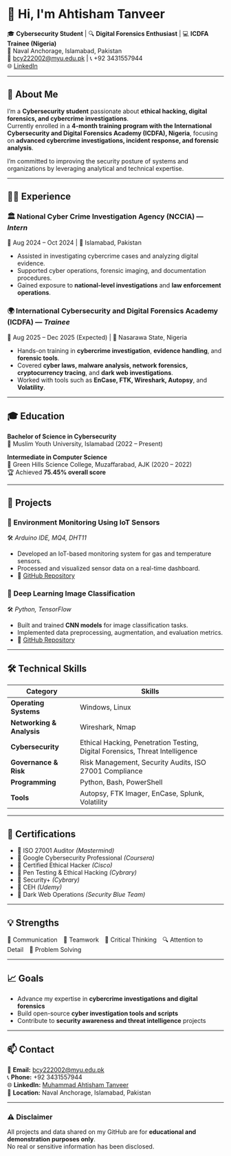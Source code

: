 # 👋 Hi, I'm Ahtisham Tanveer  

🎓 **Cybersecurity Student** | 🔍 **Digital Forensics Enthusiast** | 💻 **ICDFA Trainee (Nigeria)**  
📍 Naval Anchorage, Islamabad, Pakistan  
📧 bcy222002@myu.edu.pk | 📞 +92 3431557944  
🌐 [LinkedIn](https://www.linkedin.com/in/muhammad-ahtisham-0b36b0316)  

---

## 🧠 About Me  

I’m a **Cybersecurity student** passionate about **ethical hacking, digital forensics, and cybercrime investigations**.  
Currently enrolled in a **4-month training program with the International Cybersecurity and Digital Forensics Academy (ICDFA), Nigeria**, focusing on **advanced cybercrime investigations, incident response, and forensic analysis**.  

I’m committed to improving the security posture of systems and organizations by leveraging analytical and technical expertise.  

---

## 🧑‍💻 Experience  

### 🏛️ National Cyber Crime Investigation Agency (NCCIA) — *Intern*  
📆 Aug 2024 – Oct 2024 | 📍 Islamabad, Pakistan  
- Assisted in investigating cybercrime cases and analyzing digital evidence.  
- Supported cyber operations, forensic imaging, and documentation procedures.  
- Gained exposure to **national-level investigations** and **law enforcement operations**.

### 🌍 International Cybersecurity and Digital Forensics Academy (ICDFA) — *Trainee*  
📆 Aug 2025 – Dec 2025 (Expected) | 📍 Nasarawa State, Nigeria  
- Hands-on training in **cybercrime investigation**, **evidence handling**, and **forensic tools**.  
- Covered **cyber laws, malware analysis, network forensics, cryptocurrency tracing**, and **dark web investigations**.  
- Worked with tools such as **EnCase, FTK, Wireshark, Autopsy**, and **Volatility**.

---

## 🎓 Education  

**Bachelor of Science in Cybersecurity**  
📍 Muslim Youth University, Islamabad (2022 – Present)

**Intermediate in Computer Science**  
📍 Green Hills Science College, Muzaffarabad, AJK (2020 – 2022)  
🏆 Achieved **75.45% overall score**

---

## 🧩 Projects  

### 🔹 Environment Monitoring Using IoT Sensors  
🛠️ *Arduino IDE, MQ4, DHT11*  
- Developed an IoT-based monitoring system for gas and temperature sensors.  
- Processed and visualized sensor data on a real-time dashboard.  
- 📂 [GitHub Repository](https://github.com/yourusername/Environment-Monitoring-Using-IOT-Sensors)

### 🔹 Deep Learning Image Classification  
🛠️ *Python, TensorFlow*  
- Built and trained **CNN models** for image classification tasks.  
- Implemented data preprocessing, augmentation, and evaluation metrics.  
- 📂 [GitHub Repository](https://github.com/yourusername/Deep_Learning_Image_Classification_Project)

---

## 🛠️ Technical Skills  

| Category | Skills |
|-----------|--------|
| **Operating Systems** | Windows, Linux |
| **Networking & Analysis** | Wireshark, Nmap |
| **Cybersecurity** | Ethical Hacking, Penetration Testing, Digital Forensics, Threat Intelligence |
| **Governance & Risk** | Risk Management, Security Audits, ISO 27001 Compliance |
| **Programming** | Python, Bash, PowerShell |
| **Tools** | Autopsy, FTK Imager, EnCase, Splunk, Volatility |

---

## 🧾 Certifications  

- 🏅 ISO 27001 Auditor *(Mastermind)*  
- 🏅 Google Cybersecurity Professional *(Coursera)*  
- 🏅 Certified Ethical Hacker *(Cisco)*  
- 🏅 Pen Testing & Ethical Hacking *(Cybrary)*  
- 🏅 Security+ *(Cybrary)*  
- 🏅 CEH *(Udemy)*  
- 🏅 Dark Web Operations *(Security Blue Team)*  

---

## 💡 Strengths  

💬 Communication 🤝 Teamwork 🧠 Critical Thinking 🔍 Attention to Detail 🧩 Problem Solving  

---

## 📈 Goals  

- Advance my expertise in **cybercrime investigations and digital forensics**  
- Build open-source **cyber investigation tools and scripts**  
- Contribute to **security awareness and threat intelligence** projects  

---

## 📫 Contact  

📧 **Email:** bcy222002@myu.edu.pk  
📞 **Phone:** +92 3431557944  
🌐 **LinkedIn:** [Muhammad Ahtisham Tanveer](https://www.linkedin.com/in/muhammad-ahtisham-0b36b0316)  
📍 **Location:** Naval Anchorage, Islamabad, Pakistan  

---

### ⚠️ Disclaimer  
All projects and data shared on my GitHub are for **educational and demonstration purposes only**.  
No real or sensitive information has been disclosed.

